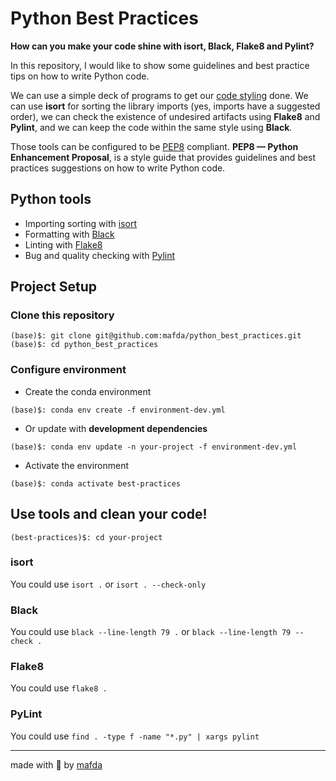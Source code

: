 # Python Best Practices

**How can you make your code shine with isort, Black, Flake8 and Pylint?** 

In this repository, I would like to show some guidelines and best practice tips
on how to write Python code.

We can use a simple deck of programs to get our [code
styling](https://medium.com/semantixbr/how-to-make-your-code-shine-with-gitlab-ci-pipelines-48ade99192d1)
done. We can use **isort** for sorting the library imports (yes, imports have a
suggested order), we can check the existence of undesired artifacts using
**Flake8** and **Pylint**, and we can keep the code within the same style using
**Black**.

Those tools can be configured to be [PEP8](https://peps.python.org/pep-0008/)
compliant. **PEP8 — Python Enhancement Proposal**, is a style guide that
provides guidelines and best practices suggestions on how to write Python code.

## Python tools

* Importing sorting with [isort](https://pycqa.github.io/isort/)
* Formatting with [Black](https://github.com/psf/black) 
* Linting with [Flake8](https://flake8.pycqa.org/en/latest/) 
* Bug and quality checking with [Pylint](https://www.pylint.org/)

## Project Setup

### Clone this repository

```shell
(base)$: git clone git@github.com:mafda/python_best_practices.git
(base)$: cd python_best_practices 
```

### Configure environment

- Create the conda environment

```shell
(base)$: conda env create -f environment-dev.yml
```

- Or update with **development dependencies**

```shell
(base)$: conda env update -n your-project -f environment-dev.yml
```

- Activate the environment

```shell
(base)$: conda activate best-practices
```

## Use tools and clean your code!

```shell
(best-practices)$: cd your-project
```

### isort

You could use `isort .` or `isort . --check-only`

### Black

You could use `black --line-length 79 .` or `black --line-length 79 --check .`

### Flake8

You could use `flake8 .`

### PyLint

You could use `find . -type f -name "*.py" | xargs pylint`

---

made with 💙 by [mafda](https://mafda.github.io/)
